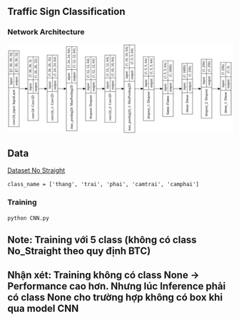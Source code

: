 ## Traffic Sign Classification

### Network Architecture

![output.png](../../picture/classify.png)

## Data
[Dataset No Straight](https://github.com/dotrannhattuong/UIT_Car_Racing_2022/tree/main/dataset/classification/data_no_straight)
```
class_name = ['thang', 'trai', 'phai', 'camtrai', 'camphai']
```

### Training
```
python CNN.py
```

## Note: Training với 5 class (không có class No_Straight theo quy định BTC)

## Nhận xét: Training không có class None -> Performance cao hơn. Nhưng lúc Inference phải có class None cho trường hợp không có box khi qua model CNN
